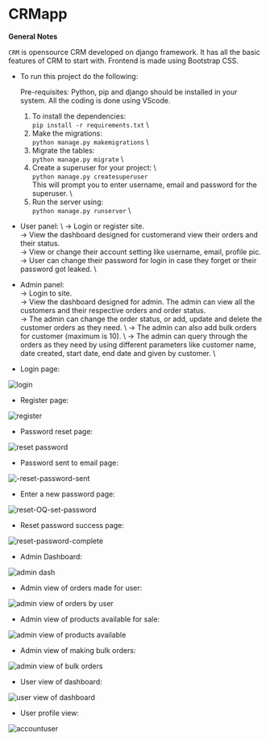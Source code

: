# CRMapp

**General Notes**

`CRM` is opensource CRM developed on django framework. It has all the basic features of CRM to start with. Frontend is made using Bootstrap CSS.

- To run this project do the following:

    Pre-requisites: Python, pip and django should be installed in your system. All the coding is done using VScode.
    1. To install the dependencies: \
       `pip install -r requirements.txt` \
    2. Make the migrations:\
        `python manage.py makemigrations` \
    3. Migrate the tables: \
        `python manage.py migrate` \
    4. Create a superuser for your project: \  
        `python manage.py createsuperuser` \
        This will prompt you to enter username, email and password for the superuser. \
    5. Run the server using: \
        `python manage.py runserver` \
        
- User panel: \ 
  -> Login or register site. \
  -> View the dashboard designed for customerand view their orders and their status. \
  -> View or change their account setting like username, email, profile pic. \
  -> User can change their password for login in case they forget or their password got leaked. \
  
- Admin panel: \
  -> Login to site. \
  -> View the dashboard designed for admin. The admin can view all the customers and their respective orders and order status. \
  -> The admin can change the order status, or add, update and delete the customer orders as they need. \ 
  -> The admin can also add bulk orders for customer (maximum is 10). \ 
  -> The admin can query through the orders as they need by using different parameters like customer name, date created, start date, end date and given by customer. \
  

- Login page: 


![login](https://user-images.githubusercontent.com/93663329/197975803-4514a1a4-a8f5-47f4-8ce9-695112d5a658.png)


- Register page:


![register](https://user-images.githubusercontent.com/93663329/197975878-d833c223-2ad9-4f0f-99a6-952a5ad6d0e0.png)


- Password reset page: 


![reset password](https://user-images.githubusercontent.com/93663329/197975975-1253bd12-283c-4e06-9af5-5078fd7eb054.png)



- Password sent to email page: 


![-reset-password-sent](https://user-images.githubusercontent.com/93663329/197976082-4c9b49a5-a23e-48be-82a1-27f30d7a81c7.png)



- Enter a new password page: 


![reset-OQ-set-password](https://user-images.githubusercontent.com/93663329/197976239-49431eea-9ffe-46c5-bb22-0ea63cb3be4e.png)



- Reset password success page: 


![reset-password-complete](https://user-images.githubusercontent.com/93663329/197976358-dd2e0d4e-e43f-4b79-a872-076d42db14f6.png)





- Admin Dashboard:


![admin dash](https://user-images.githubusercontent.com/93663329/197974714-fa5664a2-c572-4fd0-ba6c-9b7e84a81972.png)


- Admin view of orders made for user: 


![admin view of orders by user](https://user-images.githubusercontent.com/93663329/197975210-569e1b33-ff63-4363-9ac6-32a6a6ecd02a.png)


- Admin view of products available for sale: 


![admin view of products available](https://user-images.githubusercontent.com/93663329/197975154-945c0fea-3529-41a0-9811-3f8ccc61bd7d.png)


- Admin view of making bulk orders: 


![admin view of bulk orders](https://user-images.githubusercontent.com/93663329/197975321-b3a70140-2cb0-47dc-9480-e9586a04b4a6.png)


- User view of dashboard: 


![user view of dashboard](https://user-images.githubusercontent.com/93663329/197975414-149c5521-f8f1-4754-a86e-8b27b74872d2.png)


- User profile view: 


![accountuser](https://user-images.githubusercontent.com/93663329/197975512-6b89d01b-cbb4-421f-835a-49c600cce533.png)


